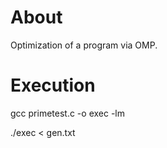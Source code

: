 # About

Optimization of a program via OMP.

# Execution

gcc primetest.c -o exec -lm

./exec < gen.txt